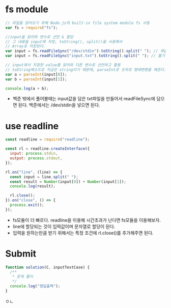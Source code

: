 # fs module

```javascript
// 파일을 읽어오기 위해 Node.js의 built-in file system module fs 사용
var fs = require("fs");

//input을 읽어와 변수로 선언 & 할당
// 그 내용을 input에 저장, toString(), split()을 사용해서
// Array로 저장된다.
var input = fs.readFileSync("/dev/stdin").toString().split(" "); // 제출용
var input = fs.readFileSync("input.txt").toString().split(" "); // 풀기용

// input에서 지정한 value를 읽어와 다른 변수로 선언하고 활용
// toString메소드로 지금은 string이기 때문에, parseInt로 숫자로 형태변환을 해준다.
var a = parseInt(input[0]);
var b = parseInt(input[1]);

console.log(a + b);
```

- 백준 밖에서 풀어볼때는 input값을 담은 txt파일을 만들어서 readFileSync에 담으면 된다. 백준에서는 /dev/stdin을 넣으면 된다.

# use readline

```javascript
const readline = require("readline");

const rl = readline.createInterface({
  input: process.stdin,
  output: process.stdout,
});

rl.on("line", (line) => {
  const input = line.split(" ");
  const result = Number(input[0]) + Number(input[1]);
  console.log(result);

  rl.close();
}).on("close", () => {
  process.exit();
});
```

- fs모듈이 더 빠르다. readline을 이용해 시간초과가 난다면 fs모듈을 이용해보자.
- line에 할당되는 것이 입력값이며 문자열로 할당이 된다.
- 입력을 원하는만큼 받기 위해서는 특정 조건에 rl.close()를 추가해주면 된다.

# Submit

```javascript
function solution(C, inputTestCase) {
  /**
   * 문제 풀이
   */
  console.log("정답출력");
}
```
   ㅇㄴ
